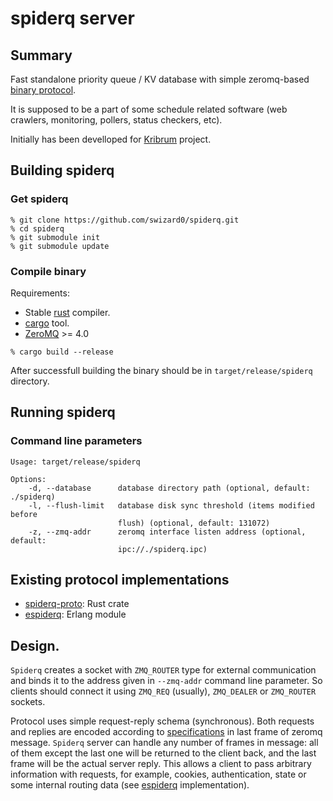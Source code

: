 # spiderq server

## Summary

Fast standalone priority queue / KV database with simple zeromq-based [binary protocol](https://github.com/swizard0/spiderq-proto).

It is supposed to be a part of some schedule related software (web crawlers, monitoring, pollers, status checkers, etc).

Initially has been develloped for [Kribrum](http://www.kribrum.ru) project.

## Building spiderq

### Get spiderq

```
% git clone https://github.com/swizard0/spiderq.git
% cd spiderq
% git submodule init
% git submodule update
```

### Compile binary

Requirements:

* Stable [rust](https://www.rust-lang.org/downloads.html) compiler.
* [cargo](https://crates.io/install) tool.
* [ZeroMQ](http://zeromq.org/intro:get-the-software) >= 4.0

```
% cargo build --release
```

After successfull building the binary should be in `target/release/spiderq` directory.

## Running spiderq

### Command line parameters

```
Usage: target/release/spiderq

Options:
    -d, --database      database directory path (optional, default: ./spiderq)
    -l, --flush-limit   database disk sync threshold (items modified before
                        flush) (optional, default: 131072)
    -z, --zmq-addr      zeromq interface listen address (optional, default:
                        ipc://./spiderq.ipc)
```

## Existing protocol implementations

* [spiderq-proto](https://github.com/swizard0/spiderq-proto): Rust crate
* [espiderq](https://github.com/swizard0/espiderq): Erlang module

## Design.

`Spiderq` creates a socket with `ZMQ_ROUTER` type for external communication and binds it to the address given in `--zmq-addr` command line parameter. So clients should connect it using `ZMQ_REQ` (usually), `ZMQ_DEALER` or `ZMQ_ROUTER` sockets.

Protocol uses simple request-reply schema (synchronous). Both requests and replies are encoded according to [specifications](https://github.com/swizard0/spiderq-proto) in last frame of zeromq message. `Spiderq` server can handle any number of frames in message: all of them except the last one will be returned to the client back, and the last frame will be the actual server reply. This allows a client to pass arbitrary information with requests, for example, cookies, authentication, state or some internal routing data (see [espiderq](https://github.com/swizard0/espiderq) implementation).

